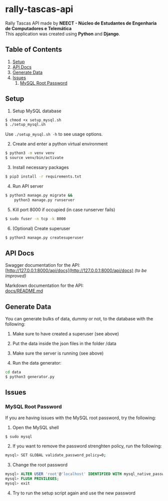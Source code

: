 # rally-tascas-api

Rally Tascas API made by **NEECT - Núcleo de Estudantes de Engenharia de Computadores e Telemática**  
This application was created using **Python** and **Django**.

## Table of Contents

1. [Setup](#setup)
1. [API Docs](#api-docs)
1. [Generate Data](#generate-data)
1. [Issues](#issues)
    1. [MySQL Root Password](#mysql-root-password)

## Setup
1. Setup MySQL database
```bash
$ chmod +x setup_mysql.sh
$ ./setup_mysql.sh
```
Use ```./setup_mysql.sh -h``` to see usage options.

2. Create and enter a python virtual environment 
```bash
$ python3 -m venv venv
$ source venv/bin/activate
```

3. Install necessary packages
```bash
$ pip3 install -r requirements.txt
```

4. Run API server
```bash
$ python3 manage.py migrate &&
    python3 manage.py runserver
```

5. Kill port 8000 if occupied (in case runserver fails)
```bash
$ sudo fuser -n tcp -k 8000
```

6. (Optional) Create superuser
```bash
$ python3 manage.py createsuperuser
```

## API Docs
Swagger documentation for the API:  
[http://127.0.0.1:8000/api/docs](http://127.0.0.1:8000/api/docs) *(to be improved)*

Markdown documentation for the API:  
[docs/README.md](docs/README.md)


## Generate Data

You can generate bulks of data, dummy or not, to the database with the following:

1. Make sure to have created a superuser (see above)

2. Put the data inside the json files in the folder /data

3. Make sure the server is running (see above)

4. Run the data generator:

```bash
cd data
$ python3 generator.py
```

## Issues

### MySQL Root Password

If you are having issues with the MySQL root password, try the following:

1. Open the MySQL shell
```bash
$ sudo mysql
```

2. If you want to remove the password strenghten policy, run the following:
```bash
mysql> SET GLOBAL validate_password_policy=0;
```

3. Change the root password
```sql
mysql> ALTER USER 'root'@'localhost' IDENTIFIED WITH mysql_native_password BY 'password';
mysql> FLUSH PRIVILEGES;
mysql> exit
```

4. Try to run the setup script again and use the new password